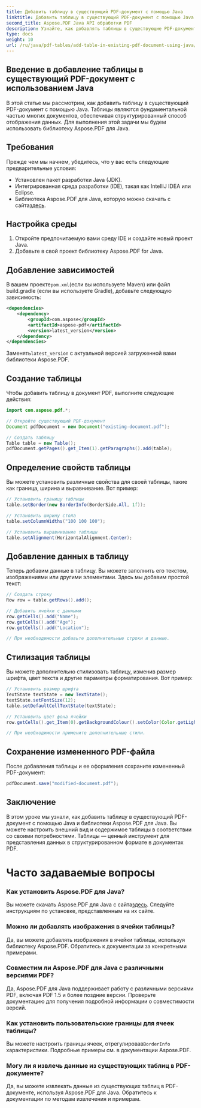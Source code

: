 ```yaml
---
title: Добавить таблицу в существующий PDF-документ с помощью Java
linktitle: Добавить таблицу в существующий PDF-документ с помощью Java
second_title: Aspose.PDF Java API обработки PDF
description: Узнайте, как добавлять таблицы в существующие PDF-документы с помощью Java и Aspose.PDF для Java. Пошаговое руководство с примерами кода.
type: docs
weight: 10
url: /ru/java/pdf-tables/add-table-in-existing-pdf-document-using-java/
---
```


## Введение в добавление таблицы в существующий PDF-документ с использованием Java

В этой статье мы рассмотрим, как добавить таблицу в существующий PDF-документ с помощью Java. Таблицы являются фундаментальной частью многих документов, обеспечивая структурированный способ отображения данных. Для выполнения этой задачи мы будем использовать библиотеку Aspose.PDF для Java.

## Требования

Прежде чем мы начнем, убедитесь, что у вас есть следующие предварительные условия:

- Установлен пакет разработки Java (JDK).
- Интегрированная среда разработки (IDE), такая как IntelliJ IDEA или Eclipse.
-  Библиотека Aspose.PDF для Java, которую можно скачать с сайта[здесь](https://releases.aspose.com/pdf/java/).

## Настройка среды

1. Откройте предпочитаемую вами среду IDE и создайте новый проект Java.
2. Добавьте в свой проект библиотеку Aspose.PDF for Java.

## Добавление зависимостей

 В вашем проекте`pom.xml`(если вы используете Maven) или файл build.gradle (если вы используете Gradle), добавьте следующую зависимость:

```xml
<dependencies>
    <dependency>
        <groupId>com.aspose</groupId>
        <artifactId>aspose-pdf</artifactId>
        <version>latest_version</version>
    </dependency>
</dependencies>
```

 Заменять`latest_version` с актуальной версией загруженной вами библиотеки Aspose.PDF.

## Создание таблицы

Чтобы добавить таблицу в документ PDF, выполните следующие действия:

```java
import com.aspose.pdf.*;

// Откройте существующий PDF-документ
Document pdfDocument = new Document("existing-document.pdf");

// Создать таблицу
Table table = new Table();
pdfDocument.getPages().get_Item(1).getParagraphs().add(table);
```

## Определение свойств таблицы

Вы можете установить различные свойства для своей таблицы, такие как граница, ширина и выравнивание. Вот пример:

```java
// Установить границу таблицы
table.setBorder(new BorderInfo(BorderSide.All, 1f));

// Установить ширину стола
table.setColumnWidths("100 100 100");

// Установить выравнивание таблицы
table.setAlignment(HorizontalAlignment.Center);
```

## Добавление данных в таблицу

Теперь добавим данные в таблицу. Вы можете заполнить его текстом, изображениями или другими элементами. Здесь мы добавим простой текст:

```java
// Создать строку
Row row = table.getRows().add();

// Добавить ячейки с данными
row.getCells().add("Name");
row.getCells().add("Age");
row.getCells().add("Location");

// При необходимости добавьте дополнительные строки и данные.
```

## Стилизация таблицы

Вы можете дополнительно стилизовать таблицу, изменив размер шрифта, цвет текста и другие параметры форматирования. Вот пример:

```java
// Установить размер шрифта
TextState textState = new TextState();
textState.setFontSize(12);
table.setDefaultCellTextState(textState);

// Установить цвет фона ячейки
row.getCells().get_Item(0).getBackgroundColour().setColor(Color.getLightGray());

// При необходимости примените дополнительные стили.
```

## Сохранение измененного PDF-файла

После добавления таблицы и ее оформления сохраните измененный PDF-документ:

```java
pdfDocument.save("modified-document.pdf");
```

## Заключение

В этом уроке мы узнали, как добавить таблицу в существующий PDF-документ с помощью Java и библиотеки Aspose.PDF для Java. Вы можете настроить внешний вид и содержимое таблицы в соответствии со своими потребностями. Таблицы — ценный инструмент для представления данных в структурированном формате в документах PDF.

# Часто задаваемые вопросы

### Как установить Aspose.PDF для Java?

 Вы можете скачать Aspose.PDF для Java с сайта[здесь](https://releases.aspose.com/pdf/java/). Следуйте инструкциям по установке, представленным на их сайте.

### Можно ли добавлять изображения в ячейки таблицы?

Да, вы можете добавлять изображения в ячейки таблицы, используя библиотеку Aspose.PDF. Обратитесь к документации за конкретными примерами.

### Совместим ли Aspose.PDF для Java с различными версиями PDF?

Да, Aspose.PDF для Java поддерживает работу с различными версиями PDF, включая PDF 1.5 и более поздние версии. Проверьте документацию для получения подробной информации о совместимости версий.

### Как установить пользовательские границы для ячеек таблицы?

 Вы можете настроить границы ячеек, отрегулировав`BorderInfo` характеристики. Подробные примеры см. в документации Aspose.PDF.

### Могу ли я извлечь данные из существующих таблиц в PDF-документе?

Да, вы можете извлекать данные из существующих таблиц в PDF-документе, используя Aspose.PDF для Java. Обратитесь к документации по методам извлечения и примерам.